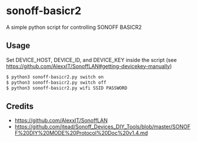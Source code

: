 # sonoff-basicr2

A simple python script for controlling SONOFF BASICR2

## Usage

Set DEVICE_HOST, DEVICE_ID, and DEVICE_KEY inside the script (see https://github.com/AlexxIT/SonoffLAN#getting-devicekey-manually)

```bash
$ python3 sonoff-basicr2.py switch on
$ python3 sonoff-basicr2.py switch off
$ python3 sonoff-basicr2.py wifi SSID PASSWORD
```

## Credits

- https://github.com/AlexxIT/SonoffLAN
- https://github.com/itead/Sonoff_Devices_DIY_Tools/blob/master/SONOFF%20DIY%20MODE%20Protocol%20Doc%20v1.4.md
